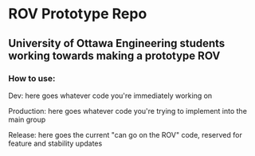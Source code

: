 # ROV Prototype Repo
## University of Ottawa Engineering students working towards making a prototype ROV

### How to use:
Dev: here goes whatever code you're immediately working on

Production: here goes whatever code you're trying to implement into the main group

Release: here goes the current "can go on the ROV" code, reserved for feature and stability updates
